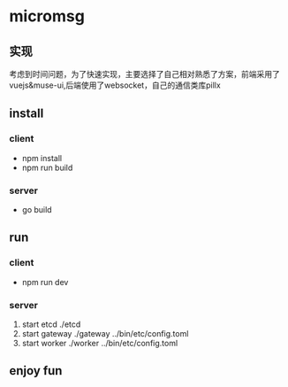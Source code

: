 # micromsg

## 实现
考虑到时间问题，为了快速实现，主要选择了自己相对熟悉了方案，前端采用了vuejs&muse-ui,后端使用了websocket，自己的通信类库pillx


## install
### client
* npm install
* npm run build
### server
* go build

## run
### client
* npm run dev
### server
1. start etcd ./etcd
2. start gateway ./gateway ../bin/etc/config.toml
3. start worker ./worker ../bin/etc/config.toml

## enjoy fun
